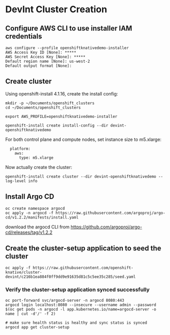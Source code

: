 # DevInt Cluster Creation

## Configure AWS CLI to use installer IAM credentials
```
aws configure --profile openshiftknativedemo-installer
AWS Access Key ID [None]: *****
AWS Secret Access Key [None]: *****
Default region name [None]: us-west-2
Default output format [None]:
```

## Create cluster
Using openshift-install 4.1.16, create the install config:

```
mkdir -p ~/Documents/openshift_clusters
cd ~/Documents/openshift_clusters

export AWS_PROFILE=openshiftknativedemo-installer

openshift-install create install-config --dir devint-openshiftknativedemo
```

For both control plane and compute nodes, set instance size to m5.xlarge:

```
  platform:
    aws:
      type: m5.xlarge
```

Now actually create the cluster:

```
openshift-install create cluster --dir devint-openshiftknativedemo --log-level info
```


## Install Argo CD
```
oc create namespace argocd
oc apply -n argocd -f https://raw.githubusercontent.com/argoproj/argo-cd/v1.2.2/manifests/install.yaml
```

download the argocd CLI from https://github.com/argoproj/argo-cd/releases/tag/v1.2.2


## Create the cluster-setup application to seed the cluster
```
oc apply -f https://raw.githubusercontent.com/openshift-knative/cluster-devint/c216b1ea884f0ff9dd9e91635d81c5c5ee35c285/seed.yaml
```

### Verify the cluster-setup application synced successfully
```
oc port-forward svc/argocd-server -n argocd 8080:443
argocd login localhost:8080 --insecure --username admin --password $(oc get pods -n argocd -l app.kubernetes.io/name=argocd-server -o name | cut -d'/' -f 2)

# make sure health status is healthy and sync status is synced
argocd app get cluster-setup
```
